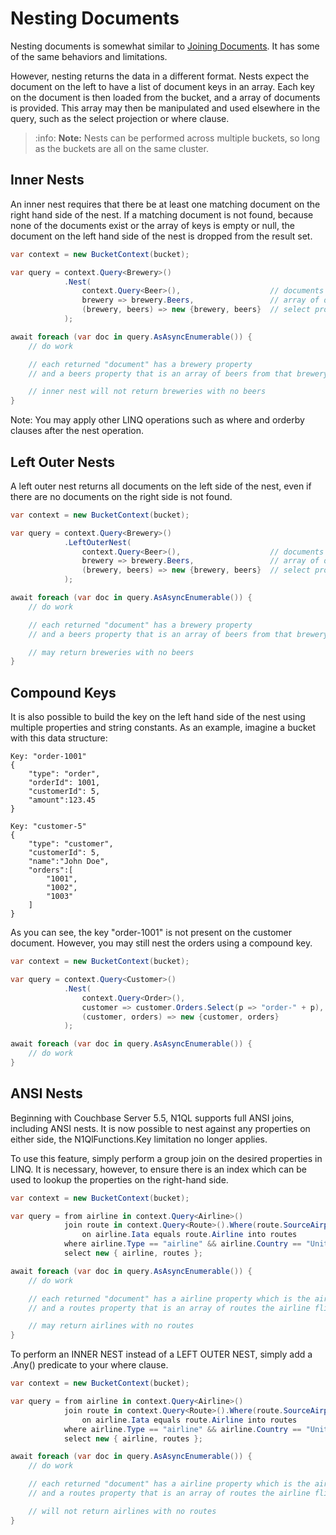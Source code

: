 # Nesting Documents

Nesting documents is somewhat similar to [Joining Documents](joins.md). It has some of the same behaviors and limitations.

However, nesting returns the data in a different format. Nests expect the document on the left to have a list of document keys in an array. Each key on the document is then loaded from the bucket, and a array of documents is provided.  This array may then be manipulated and used elsewhere in the query, such as the select projection or where clause.

> :info: **Note:** Nests can be performed across multiple buckets, so long as the buckets are all on the same cluster.

## Inner Nests

An inner nest requires that there be at least one matching document on the right hand side of the nest.  If a matching document is not found, because none of the documents exist or the array of keys is empty or null, the document on the left hand side of the nest is dropped from the result set.

```cs
var context = new BucketContext(bucket);

var query = context.Query<Brewery>()
            .Nest(
                context.Query<Beer>(),                    // documents to be nested
                brewery => brewery.Beers,                 // array of document keys from left side
                (brewery, beers) => new {brewery, beers}  // select projection for Nest
            );

await foreach (var doc in query.AsAsyncEnumerable()) {
    // do work

    // each returned "document" has a brewery property
    // and a beers property that is an array of beers from that brewery

    // inner nest will not return breweries with no beers
}
```

Note: You may apply other LINQ operations such as where and orderby clauses after the nest operation.

## Left Outer Nests

A left outer nest returns all documents on the left side of the nest, even if there are no documents on the right side is not found.

```cs
var context = new BucketContext(bucket);

var query = context.Query<Brewery>()
            .LeftOuterNest(
                context.Query<Beer>(),                    // documents to be nested
                brewery => brewery.Beers,                 // array of document keys from left side
                (brewery, beers) => new {brewery, beers}  // select projection for Nest
            );

await foreach (var doc in query.AsAsyncEnumerable()) {
    // do work

    // each returned "document" has a brewery property
    // and a beers property that is an array of beers from that brewery

    // may return breweries with no beers
}
```

## Compound Keys

It is also possible to build the key on the left hand side of the nest using multiple properties and string constants.  As an example, imagine a bucket with this data structure:

```text
Key: "order-1001"
{
    "type": "order",
    "orderId": 1001,
    "customerId": 5,
    "amount":123.45
}

Key: "customer-5"
{
    "type": "customer",
    "customerId": 5,
    "name":"John Doe",
    "orders":[
        "1001",
        "1002",
        "1003"
    ]
}
```

As you can see, the key "order-1001" is not present on the customer document.  However, you may still nest the orders using a compound key.

```cs
var context = new BucketContext(bucket);

var query = context.Query<Customer>()
            .Nest(
                context.Query<Order>(),                                // documents to be nested
                customer => customer.Orders.Select(p => "order-" + p), // array of document keys from left side
                (customer, orders) => new {customer, orders}           // select projection for Nest
            );

await foreach (var doc in query.AsAsyncEnumerable()) {
    // do work
}
```

## ANSI Nests

Beginning with Couchbase Server 5.5, N1QL supports full ANSI joins, including ANSI nests. It is now possible to nest against any properties on either side, the N1QlFunctions.Key limitation no longer applies.

To use this feature, simply perform a group join on the desired properties in LINQ. It is necessary, however, to ensure there is an index which can be used to lookup the properties on the right-hand side.

```cs
var context = new BucketContext(bucket);

var query = from airline in context.Query<Airline>()
            join route in context.Query<Route>().Where(route.SourceAirport == "SFO")
                on airline.Iata equals route.Airline into routes
            where airline.Type == "airline" && airline.Country == "United States"
            select new { airline, routes };

await foreach (var doc in query.AsAsyncEnumerable()) {
    // do work

    // each returned "document" has a airline property which is the airline
    // and a routes property that is an array of routes the airline flies from SFO

    // may return airlines with no routes
}
```

To perform an INNER NEST instead of a LEFT OUTER NEST, simply add a .Any() predicate to your where clause.

```cs
var context = new BucketContext(bucket);

var query = from airline in context.Query<Airline>()
            join route in context.Query<Route>().Where(route.SourceAirport == "SFO")
                on airline.Iata equals route.Airline into routes
            where airline.Type == "airline" && airline.Country == "United States" && routes.Any()
            select new { airline, routes };

await foreach (var doc in query.AsAsyncEnumerable()) {
    // do work

    // each returned "document" has a airline property which is the airline
    // and a routes property that is an array of routes the airline flies from SFO

    // will not return airlines with no routes
}
```
